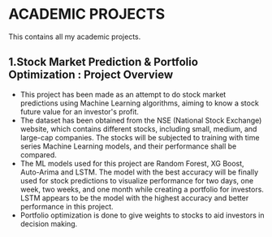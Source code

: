 # ACADEMIC PROJECTS
This contains all my academic projects.

## 1.Stock Market Prediction & Portfolio Optimization : Project Overview
* This project has been made as an attempt to do stock market predictions using Machine Learning algorithms, aiming to know a stock future value for an investor's profit.
* The dataset has been obtained from the NSE (National Stock Exchange) website, which contains different stocks, including small, medium, and large-cap companies. The stocks will be subjected to training with time series Machine Learning models, and their performance shall be compared. 
* The ML models used for this project are Random Forest, XG Boost, Auto-Arima and LSTM. The model with the best accuracy will be finally used for stock predictions to visualize performance for two days, one week, two weeks, and one month while creating a portfolio for investors. LSTM appears to be the model with the highest accuracy and better performance in this project.
* Portfolio optimization is done to give weights to stocks to aid investors in decision making.


